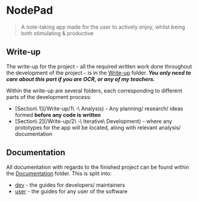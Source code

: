 # NodePad
> A note-taking app made for the user to actively enjoy, whilst being both stimulating & productive

## Write-up

The write-up for the project - all the required written work done throughout the development of the project - is in the [Write-up](/Write-up) folder. ***You only need to care about this part if you are OCR, or any of my teachers.***

Within the write-up are several folders, each corresponding to different parts of the development process:
- [Section\ 1](/Write-up/1\ -\ Analysis) - Any planning/ research/ ideas formed **before any code is written**
- [Section\ 2](/Write-up/2\ -\ Iterative\ Development) - where any prototypes for the app will be located, along with relevant analysis/ documentation

## Documentation

All documentation with regards to the finished project can be found within the [Documentation](/Documentation) folder. This is split into:
- [dev](/Documentation/dev) - the guides for developers/ maintainers
- [user](/Documentation/user) - the guides for any user of the software


